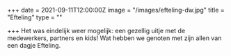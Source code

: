 +++
date = 2021-09-11T12:00:00Z
image = "/images/efteling-dw.jpg"
title = "Efteling"
type = ""

+++
Het was eindelijk weer mogelijk: een gezellig uitje met de medewerkers, partners en kids! Wat hebben we genoten met zijn allen van een dagje Efteling.